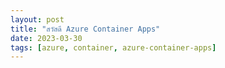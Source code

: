 ```yaml
---
layout: post
title: "สวัสดี Azure Container Apps"
date: 2023-03-30
tags: [azure, container, azure-container-apps]
---
```

